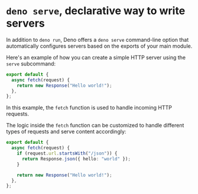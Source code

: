 # `deno serve`, declarative way to write servers

In addition to `deno run`, Deno offers a `deno serve` command-line option that
automatically configures servers based on the exports of your main module.

Here's an example of how you can create a simple HTTP server using the `serve`
subcommand:

```typescript
export default {
  async fetch(request) {
    return new Response("Hello world!");
  },
};
```

In this example, the `fetch` function is used to handle incoming HTTP requests.

The logic inside the `fetch` function can be customized to handle different
types of requests and serve content accordingly:

```typescript
export default {
  async fetch(request) {
    if (request.url.startsWith("/json")) {
      return Response.json({ hello: "world" });
    }

    return new Response("Hello world!");
  },
};
```
